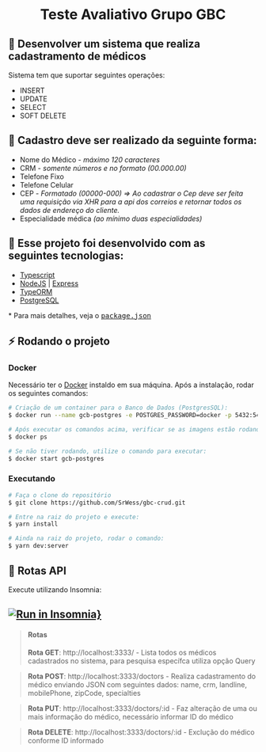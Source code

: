 <h1 align="center">
	Teste Avaliativo Grupo GBC
</h1>

## :rocket: Desenvolver um sistema que realiza cadastramento de médicos

Sistema tem que suportar seguintes operações:
- INSERT
- UPDATE
- SELECT
- SOFT DELETE

## :page_facing_up: Cadastro deve ser realizado da seguinte forma:
- Nome do Médico - *máximo 120 caracteres*
- CRM - *somente números e no formato (00.000.00)*
- Telefone Fixo
- Telefone Celular
- CEP *- Formatado (00000-000) => Ao cadastrar o Cep deve ser feita uma requisição via XHR para a api dos correios e retornar todos os dados de endereço do cliente.*
- Especialidade médica *(ao mínimo duas especialidades)*

## :rocket: Esse projeto foi desenvolvido com as seguintes tecnologias:
- [Typescript](https://www.typescriptlang.org/)
- [NodeJS](https://nodejs.org/) | [Express](https://expressjs.com/pt-br/)
- [TypeORM](https://typeorm.io/#/)
- [PostgreSQL](https://www.postgresql.org/)

\* Para mais detalhes, veja o <kbd>[package.json](./package.json)</kbd>

## :zap: Rodando o projeto

### Docker

Necessário ter o [Docker](https://www.docker.com/) instaldo em sua máquina. Após a instalação, rodar os seguintes comandos:

```bash
# Criação de um container para o Banco de Dados (PostgresSQL):
$ docker run --name gcb-postgres -e POSTGRES_PASSWORD=docker -p 5432:5432 -d postgres

# Após executar os comandos acima, verificar se as imagens estão rodando no terminal:
$ docker ps

# Se não tiver rodando, utilize o comando para executar:
$ docker start gcb-postgres
```

### Executando

```bash
# Faça o clone do repositório
$ git clone https://github.com/SrWess/gbc-crud.git

# Entre na raiz do projeto e execute:
$ yarn install

# Ainda na raiz do projeto, rodar o comando:
$ yarn dev:server
```
## :notebook: Rotas API

Execute utilizando Insomnia:
## [![Run in Insomnia}](https://insomnia.rest/images/run.svg)](https://insomnia.rest/run/?label=&uri=https://raw.githubusercontent.com/SrWess/gbc-crud/master/insomnia-crud.json)

> #### Rotas
> **Rota GET**: http://localhost:3333/ - Lista todos os médicos cadastrados no sistema, para pesquisa específca utiliza opção Query

> **Rota POST**: http://localhost:3333/doctors - Realiza cadastramento do médico enviando JSON com seguintes dados: name, crm,	landline, mobilePhone, zipCode, specialties

> **Rota PUT**: http://localhost:3333/doctors/:id - Faz alteração de uma ou mais informação do médico, necessário informar ID do médico

> **Rota DELETE**: http://localhost:3333/doctors/:id - Exclução do médico conforme ID informado


